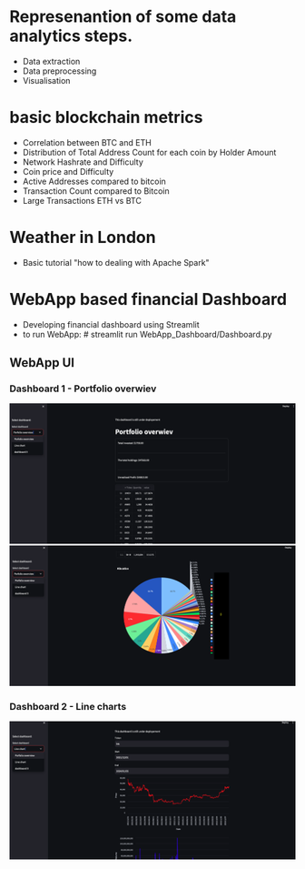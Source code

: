 # Represenantion of some data analytics steps.
- Data extraction 
- Data preprocessing 
- Visualisation 


# basic blockchain metrics 
- Correlation between BTC and ETH 
- Distribution of Total Address Count for each coin by Holder Amount
- Network Hashrate and Difficulty
- Coin price and Difficulty
- Active Addresses compared to bitcoin
- Transaction Count compared to Bitcoin 
- Large Transactions ETH vs BTC

# Weather in London 
- Basic tutorial "how to dealing with Apache Spark"

# WebApp based financial Dashboard
- Developing financial dashboard using Streamlit
- to run WebApp: # streamlit run WebApp_Dashboard/Dashboard.py
## WebApp UI
### Dashboard 1 - Portfolio overwiev
![Alt text](data/images/Dashboard1_1.png)
![Alt text](data/images/Dashboard1_2.png)
### Dashboard 2 - Line charts
![Alt text](data/images/Dashboard2.png)
